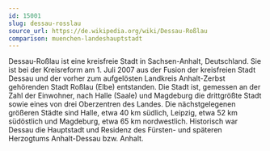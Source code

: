 ```yaml
---
id: 15001
slug: dessau-rosslau
source_url: https://de.wikipedia.org/wiki/Dessau-Roßlau
comparison: muenchen-landeshauptstadt
---
```


Dessau-Roßlau ist eine kreisfreie Stadt in Sachsen-Anhalt, Deutschland. Sie ist bei der Kreisreform am 1. Juli 2007 aus der Fusion der kreisfreien Stadt Dessau und der vorher zum aufgelösten Landkreis Anhalt-Zerbst gehörenden Stadt Roßlau (Elbe) entstanden. Die Stadt ist, gemessen an der Zahl der Einwohner, nach Halle (Saale) und Magdeburg die drittgrößte Stadt sowie eines von drei Oberzentren des Landes. Die nächstgelegenen größeren Städte sind Halle, etwa 40 km südlich, Leipzig, etwa 52 km südöstlich und Magdeburg, etwa 65 km nordwestlich. Historisch war Dessau die Hauptstadt und Residenz des Fürsten- und späteren Herzogtums Anhalt-Dessau bzw. Anhalt.
